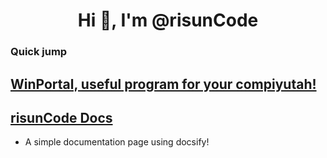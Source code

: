 <h1 align="center">Hi 👋, I'm @risunCode</h1> 

### Quick jump 
## [WinPortal, useful program for your compiyutah!](https://github.com/risunCode/WinPortal)


## [risunCode Docs](https://risuncode.github.io/risunCode/)
- A simple documentation page using docsify!

